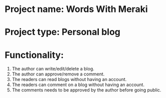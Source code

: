# Project name: Words With Meraki 
# Project type: Personal blog
# Functionality:
1. The author can write/edit/delete a blog.
2. The author can approve/remove a comment. 
3. The readers can read blogs without having an account. 
4. The readers can comment on a blog without having an account.
5. The comments needs to be approved by the author before going public.
